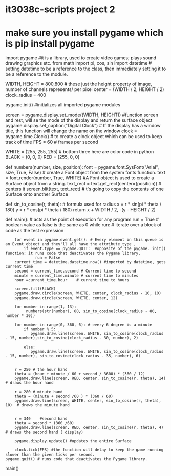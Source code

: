 # it3038c-scripts project 2
# make sure you install pygame which is pip install pygame
import pygame #it is a library, used to create video games; plays sound drawing graphics etc.
from math import pi, cos, sin
import datetime # setting datetime to be a reference to the class, then immediately setting it to be a reference to the module.

WIDTH, HEIGHT = 800,800    # these just the height property of image, number of channels represents/ per pixel
center = (WIDTH / 2, HEIGHT / 2)
clock_radius = 400

pygame.init()    #initializes all imported pygame modules

screen = pygame.display.set_mode((WIDTH, HEIGHT))   #function screen and rest, will se the mode of the display and return the surface object
pygame.display.set_caption("Digital Clock")   # If the display has a window title, this function will change the name on the window
clock = pygame.time.Clock()   #  to create a clock object which can be used to keep track of time
FPS = 60 # frames per second

WHITE = (255, 255, 255) # bottom three here are color code in python 
BLACK = (0, 0, 0)
RED = (255, 0, 0)

def numbers(number, size, position):
    font = pygame.font.SysFont("Arial", size, True, False) # create a Font object from the system fonts function.
    text = font.render(number, True, WHITE)  #A Font object is used to create a Surface object from a string.
    text_rect = text.get_rect(center=(position)) # centers it
    screen.blit(text, text_rect)   # t's going to copy the contents of one Surface onto another Surface
     
def sin_to_cosine(r, theta): # formula used for radius
    x = r * sin(pi * theta / 180)
    y = r * cos(pi * theta / 180)
    return x + WIDTH / 2, -(y - HEIGHT / 2)

def main():  # acts as the point of execution for any program
    run = True  # boolean value as false is the same as 0
    while run:  # iterate over a block of code as the test expression
    
        for event in pygame.event.get(): # Every element in this queue is an Event object and they'll all have the attribute type ,
            if event.type == pygame.QUIT:  #opposite of the pygame. init() function: it runs code that deactivates the Pygame library. 
                 run = False
        current_time = datetime.datetime.now() #imported by datetime, gets current time
        second = current_time.second # Current time to second
        minute = current_time.minute # current time to minutes
        hour =current_time.hour    # current time to hours
        
        screen.fill(BLACK)
        pygame.draw.circle(screen, WHITE, center, clock_radius - 10, 10)
        pygame.draw.circle(screen, WHITE, center, 12)

        for number in range(1, 13):
             numbers(str(number), 80, sin_to_cosine(clock_radius - 80, number * 30))

        for number in range(0, 360, 6): # every 6 degree is a minute
            if number % 5:
               pygame.draw.line(screen, WHITE, sin_to_cosine(clock_radius - 15, number),sin_to_cosine(clock_radius - 30, number), 2)

            else:
               pygame.draw.line(screen, WHITE, sin_to_cosine(clock_radius - 15, number), sin_to_cosine(clock_radius - 35, number), 6)
 

        r = 250 # the hour hand
        theta = (hour + minute / 60 + second / 3600) * (360 / 12)
        pygame.draw.line(screen, RED, center, sin_to_cosine(r, theta), 14)  # draws the hour hand

        r = 280 # minute hand
        theta = (minute + second /60 ) * (360 / 60)
        pygame.draw.line(screen, WHITE, center, sin_to_cosine(r, theta), 10)  # draws the minute hand

        
        r = 340    #second hand
        theta = second * (360 /60)
        pygame.draw.line(screen, RED, center, sin_to_cosine(r, theta), 4) # draws the second hand ( display)

        pygame.display.update() #updates the entire Surface
         
        clock.tick(FPS) #the function will delay to keep the game running slower than the given ticks per second.
    pygame.quit() # runs code that deactivates the Pygame library.
     

main()
